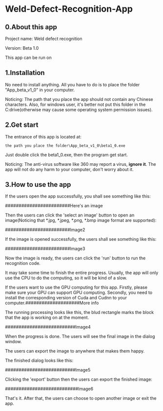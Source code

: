 # Weld-Defect-Recognition-App

## 0.About this app

Project name: Weld defect recognition

Version: Beta 1.0

This app can be run on 

## 1.Installation

No need to install anything. All you have to do is to place the folder "App_beta_v1_0" in your computer. 

Noticing: The path that you place the app should not contain any Chinese characters. Also, for windows user, it's better not put this folder in the C:drive(otherwise may cause some operating system permission issues).


## 2.Get start

The entrance of this app is located at:

```
the path you place the folder\App_beta_v1_0\beta1_0.exe
```

Just double click the beta1_0.exe, then the program get start.

Noticing: The anti-virus software like 360 may report a virus, **ignore it**. The app will not do any harm to your computer, don't worry about it.


## 3.How to use the app

If the users open the app successfully, you shall see something like this:

########################Here's an image

Then the users can click the 'select an image' button to open an image(Noticing that *.jpg, *.jpeg, *.png, *.bmp image format are supported):

########################Image2

If the image is opened successfully, the users shall see something like this:

########################Image3

Now the image is ready, the users can click the 'run' button to run the recognition code.

It may take some time to finish the entire progress. Usually, the app will only use the CPU to do the computing, so it will be kind of a slow. 

If the users want to use the GPU computing for this app. Firstly, please make sure your GPU can support GPU computing. Secondly, you need to install the corresponding version of Cuda and Cudnn to your computer.####################More info

The running processing looks like this, the blud rectangle marks the block that the app is working on at the moment.

##########################Image4

When the progress is done. The users will see the final image in the dialog window.

The users can export the image to anywhere that makes them happy.

The finished dialog looks like this:

##########################Image5

Clicking the 'export' button then the users can export the finished image:

###########################Image6

That's it. After that, the users can choose to open another image or exit the app.

